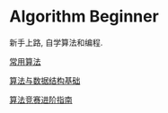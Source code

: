 # Algorithm Beginner
新手上路, 自学算法和编程.

[常用算法](https://github.com/xxsddm/algorithm-beginner/tree/master/algorithms)

[算法与数据结构基础](https://github.com/xxsddm/Algorithm-Beginner/tree/master/basic)

[算法竞赛进阶指南](https://github.com/xxsddm/algorithm-beginner/tree/master/acwing/%E7%AE%97%E6%B3%95%E7%AB%9E%E8%B5%9B%E8%BF%9B%E9%98%B6%E6%8C%87%E5%8D%97)
